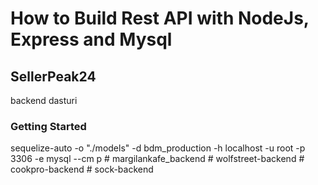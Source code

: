 # How to Build Rest API with NodeJs, Express and Mysql

## SellerPeak24

backend dasturi

### Getting Started

sequelize-auto -o "./models" -d bdm_production -h localhost -u root -p 3306 -e mysql --cm p
#   m a r g i l a n k a f e _ b a c k e n d  
 #   w o l f s t r e e t - b a c k e n d  
 #   c o o k p r o - b a c k e n d  
 #   s o c k - b a c k e n d  
 